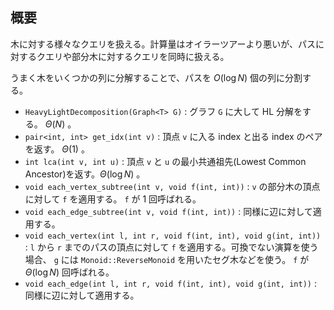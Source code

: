 ## 概要

木に対する様々なクエリを扱える。計算量はオイラーツアーより悪いが、パスに対するクエリや部分木に対するクエリを同時に扱える。

うまく木をいくつかの列に分解することで、パスを $O(\log N)$ 個の列に分割する。

- `HeavyLightDecomposition(Graph<T> G)` : グラフ `G` に大して HL 分解をする。 $\Theta(N)$ 。
- `pair<int, int> get_idx(int v)` : 頂点 `v` に入る index と出る index のペアを返す。 $\Theta(1)$ 。
- `int lca(int v, int u)` : 頂点 `v` と `u` の最小共通祖先(Lowest Common Ancestor)を返す。$\Theta(\log N)$ 。
- `void each_vertex_subtree(int v, void f(int, int))` : `v` の部分木の頂点に対して `f` を適用する。 `f` が $1$ 回呼ばれる。
- `void each_edge_subtree(int v, void f(int, int))` : 同様に辺に対して適用する。
- `void each_vertex(int l, int r, void f(int, int), void g(int, int))` : `l` から `r` までのパスの頂点に対して `f` を適用する。可換でない演算を使う場合、 `g` には `Monoid::ReverseMonoid` を用いたセグ木などを使う。 `f` が $\Theta(\log N)$ 回呼ばれる。
- `void each_edge(int l, int r, void f(int, int), void g(int, int))` : 同様に辺に対して適用する。

